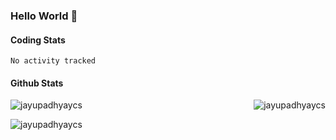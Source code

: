 ### Hello World 👋

#### Coding Stats
<!--START_SECTION:waka-->

```text
No activity tracked
```

<!--END_SECTION:waka-->
#### Github Stats

<p><img align="left" src="https://github-readme-stats.vercel.app/api/top-langs?username=jayupadhyaycs&theme=tokyonight&show_icons=true&locale=en&layout=compact" alt="jayupadhyaycs" /></p>

<p>&nbsp;<img align="right" src="https://github-readme-stats.vercel.app/api?username=jayupadhyaycs&theme=tokyonight&show_icons=true&locale=en" alt="jayupadhyaycs" /></p>

<p><img align="center" src="https://github-readme-streak-stats.herokuapp.com/?user=jayupadhyaycs&theme=tokyonight&" alt="jayupadhyaycs" /></p>
<!--
**JayUpadhyayCS/JayUpadhyayCS** is a ✨ _special_ ✨ repository because its `README.md` (this file) appears on your GitHub profile.

Here are some ideas to get you started:

- 🔭 I’m currently working on ...
- 🌱 I’m currently learning ...
- 👯 I’m looking to collaborate on ...
- 🤔 I’m looking for help with ...
- 💬 Ask me about ...
- 📫 How to reach me: ...
- 😄 Pronouns: ...
- ⚡ Fun fact: ...
-->
